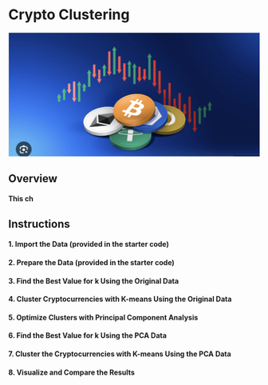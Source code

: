 # Crypto Clustering

![Crypto_Picture](Images/crypto_picture.png)

## Overview
#### This ch

## Instructions

#### 1. Import the Data (provided in the starter code)
#### 2. Prepare the Data (provided in the starter code)
#### 3. Find the Best Value for k Using the Original Data
#### 4. Cluster Cryptocurrencies with K-means Using the Original Data
#### 5. Optimize Clusters with Principal Component Analysis
#### 6. Find the Best Value for k Using the PCA Data
#### 7. Cluster the Cryptocurrencies with K-means Using the PCA Data
#### 8. Visualize and Compare the Results

